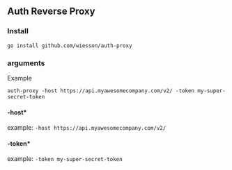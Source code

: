 ## Auth Reverse Proxy

### Install

```
go install github.com/wiesson/auth-proxy
```

### arguments

Example

```
auth-proxy -host https://api.myawesomecompany.com/v2/ -token my-super-secret-token
```

#### -host*

example: `-host https://api.myawesomecompany.com/v2/`

#### -token*

example: `-token my-super-secret-token`
